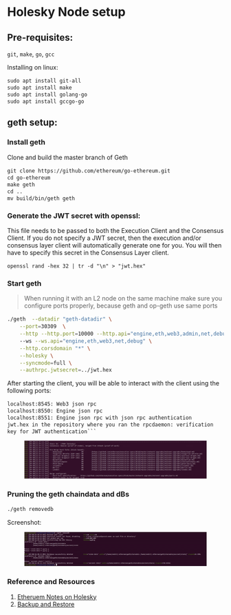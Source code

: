 # Holesky Node setup

## Pre-requisites:
`git`, `make`, `go`, `gcc`

Installing on linux:
```
sudo apt install git-all
sudo apt install make
sudo apt install golang-go
sudo apt install gccgo-go
```

## geth setup:

### Install geth
Clone and build the master branch of Geth
```
git clone https://github.com/ethereum/go-ethereum.git
cd go-ethereum 
make geth
cd ..
mv build/bin/geth geth
```

### Generate the JWT secret with openssl:
This file needs to be passed to both the Execution Client and the Consensus Client. If you do not specify a JWT secret, then the execution and/or consensus layer client will automatically generate one for you. You will then have to specify this secret in the Consensus Layer client.

```
openssl rand -hex 32 | tr -d "\n" > "jwt.hex"
```

### Start geth

> When running it with an L2 node on the same machine make sure you configure ports properly, because geth and op-geth use same ports

```bash
./geth  --datadir "geth-datadir" \
    --port=30309  \
    --http --http.port=10000 --http.api="engine,eth,web3,admin,net,debug"
    --ws --ws.api="engine,eth,web3,net,debug" \
    --http.corsdomain "*" \
    --holesky \
    --syncmode=full \
    --authrpc.jwtsecret=../jwt.hex 
```


After starting the client, you will be able to interact with the client using the following ports:

````
localhost:8545: Web3 json rpc
localhost:8550: Engine json rpc
localhost:8551: Engine json rpc with json rpc authentication
jwt.hex in the repository where you ran the rpcdaemon: verification key for JWT authentication```
````


<figure>
  <img src="./img/geth-EL-holesky.png" alt="State Prune Screenshot">
</figure>

### Pruning the geth chaindata and dBs

```bash
./geth removedb
```

Screenshot:

<figure>
  <img src="./img/state-prune.png" alt="State Prune Screenshot">
</figure>

### Reference and Resources

1. [Etheruem Notes on Holesky](https://notes.ethereum.org/@launchpad/holesky)
2. [Backup and Restore](https://geth.ethereum.org/docs/fundamentals/backup-restore)

